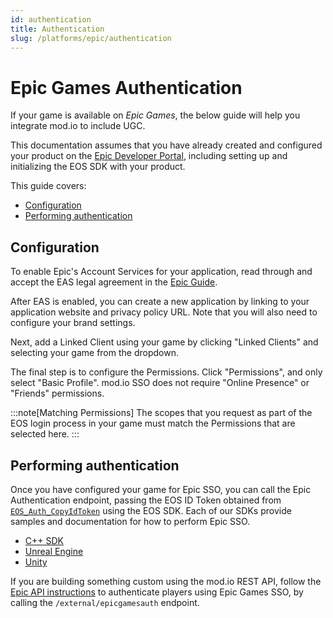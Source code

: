 ```yaml
---
id: authentication
title: Authentication
slug: /platforms/epic/authentication
---
```


# Epic Games Authentication

If your game is available on *Epic Games*, the below guide will help you integrate mod.io to include UGC. 

This documentation assumes that you have already created and configured your product on the [Epic Developer Portal](https://dev.epicgames.com/docs/dev-portal), including setting up and initializing the EOS SDK with your product.

This guide covers:

* [Configuration](#configuration)
* [Performing authentication](#performing-authentication)

## Configuration

To enable Epic's Account Services for your application, read through and accept the EAS legal agreement in the [Epic Guide](https://dev.epicgames.com/docs/epic-account-services/getting-started).

After EAS is enabled, you can create a new application by linking to your application website and privacy policy URL. Note that you will also need to configure your brand settings.

Next, add a Linked Client using your game by clicking "Linked Clients" and selecting your game from the dropdown.

The final step is to configure the Permissions. Click "Permissions", and only select "Basic Profile". mod.io SSO does not require "Online Presence" or "Friends" permissions.

:::note[Matching Permissions]
The scopes that you request as part of the EOS login process in your game must match the Permissions that are selected here.
:::

## Performing authentication

Once you have configured your game for Epic SSO, you can call the Epic Authentication endpoint, passing the EOS ID Token obtained from [`EOS_Auth_CopyIdToken`](https://dev.epicgames.com/docs/api-ref/functions/eos-auth-copy-id-token) using the EOS SDK. Each of our SDKs provide samples and documentation for how to perform Epic SSO.

* [C++ SDK](/cppsdk/user-authentication#ssoexternal-authentication)
* [Unreal Engine](/unreal/user-authentication#single-sign-on-authentication)
* [Unity](/unity/user-authentication#single-sign-on)

If you are building something custom using the mod.io REST API, follow the [Epic API instructions](/restapi/docs/authenticate-via-epicgames) to authenticate players using Epic Games SSO, by calling the `/external/epicgamesauth` endpoint.